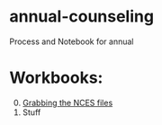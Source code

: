 # annual-counseling
Process and Notebook for annual

# Workbooks:
0. [Grabbing the NCES files](Markdown/Step_0_Grab_data.md)
1. Stuff

